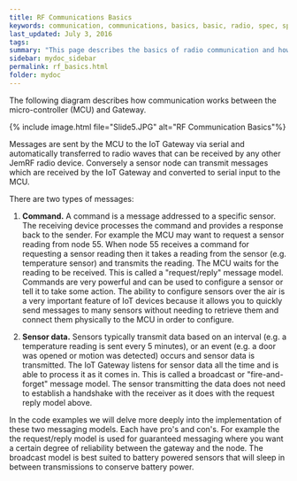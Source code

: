 ```yaml
---
title: RF Communications Basics
keywords: communication, communications, basics, basic, radio, spec, specification, protocol
last_updated: July 3, 2016
tags: 
summary: "This page describes the basics of radio communication and how data is communicated between RF devices"
sidebar: mydoc_sidebar
permalink: rf_basics.html
folder: mydoc
---
```


The following diagram describes how communication works between the micro-controller (MCU) and Gateway.

{% include image.html file="Slide5.JPG" alt="RF Communication Basics"%}

Messages are sent by the MCU to the IoT Gateway via serial and automatically transferred to radio waves that can be received by any other JemRF radio device. Conversely a sensor node can transmit messages which are received by the IoT Gateway and converted to serial input to the MCU. 

There are two types of messages:

1. **Command.** A command is a message addressed to a specific sensor. The receiving device processes the command and provides a response back to the sender. For example the MCU may want to request a sensor reading from node 55. When node 55 receives a command for requesting a sensor reading then it takes a reading from the sensor (e.g. temperature sensor) and transmits the reading. The MCU waits for the reading to be received. This is called a "request/reply" message model. Commands are very powerful and can be used to configure a sensor or tell it to take some action. The ability to configure sensors over the air is a very important feature of IoT devices because it allows you to quickly send messages to many sensors without needing to retrieve them and connect them physically to the MCU in order to configure. 

2. **Sensor data.** Sensors typically transmit data based on an interval (e.g. a temperature reading is sent every 5 minutes), or an event (e.g. a door was opened or motion was detected) occurs and sensor data is transmitted. The IoT Gateway listens for sensor data all the time and is able to process it as it comes in. This is called a broadcast or "fire-and-forget" message model. The sensor transmitting the data does not need to establish a handshake with the receiver as it does with the request reply model above. 

In the code examples we will delve more deeply into the implementation of these two messaging models. Each have pro's and con's. For example the the request/reply model is used for guaranteed messaging where you want a certain degree of reliability between the gateway and the node. The broadcast model is best suited to battery powered sensors that will sleep in between transmissions to conserve battery power.    


       